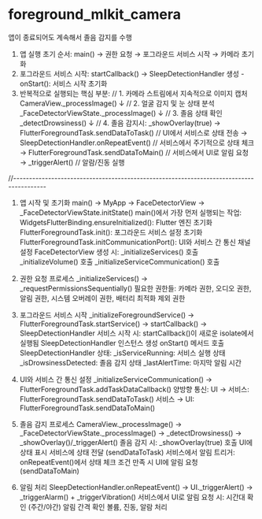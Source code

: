 # foreground_mlkit_camera

앱이 종료되어도 계속해서 졸음 감지를 수행



1. 앱 실행 초기 순서:
    main() → 권한 요청 → 포그라운드 서비스 시작 → 카메라 초기화
2. 포그라운드 서비스 시작:
    startCallback() → SleepDetectionHandler 생성
        - onStart(): 서비스 시작 초기화
3. 반복적으로 실행되는 핵심 부분:
    // 1. 카메라 스트림에서 지속적으로 이미지 캡처
        CameraView._processImage()
        ↓
    // 2. 얼굴 감지 및 눈 상태 분석
        _FaceDetectorViewState._processImage()
        ↓
    // 3. 졸음 상태 확인
        _detectDrowsiness()
        ↓
    // 4. 졸음 감지시:
        _showOverlay(true) 
            → FlutterForegroundTask.sendDataToTask() // UI에서 서비스로 상태 전송
            → SleepDetectionHandler.onRepeatEvent() // 서비스에서 주기적으로 상태 체크
            → FlutterForegroundTask.sendDataToMain() // 서비스에서 UI로 알림 요청
            → _triggerAlert() // 알람/진동 실행

//----------------------------------------------------------------------------------------
1. 앱 시작 및 초기화
    main() → MyApp → FaceDetectorView → _FaceDetectorViewState.initState()
        main()에서 가장 먼저 실행되는 작업:
            WidgetsFlutterBinding.ensureInitialized(): Flutter 엔진 초기화
            FlutterForegroundTask.init(): 포그라운드 서비스 설정 초기화
            FlutterForegroundTask.initCommunicationPort(): UI와 서비스 간 통신 채널 설정
        FaceDetectorView 생성 시:
            _initializeServices() 호출
            _initializeVolume() 호출
            _initializeServiceCommunication() 호출

2. 권한 요청 프로세스
    _initializeServices() → _requestPermissionsSequentially()
    필요한 권한들: 카메라 권한, 오디오 권한, 알림 권한, 시스템 오버레이 권한, 배터리 최적화 제외 권한

3. 포그라운드 서비스 시작
    _initializeForegroundService() → FlutterForegroundTask.startService() → startCallback() → SleepDetectionHandler
        서비스 시작 시:
            startCallback()이 새로운 isolate에서 실행됨
            SleepDetectionHandler 인스턴스 생성
            onStart() 메서드 호출
        SleepDetectionHandler 상태:
            _isServiceRunning: 서비스 실행 상태
            _isDrowsinessDetected: 졸음 감지 상태
            _lastAlertTime: 마지막 알림 시간

4. UI와 서비스 간 통신 설정
    _initializeServiceCommunication() → FlutterForegroundTask.addTaskDataCallback()
        양방향 통신:
            UI → 서비스: FlutterForegroundTask.sendDataToTask()
            서비스 → UI: FlutterForegroundTask.sendDataToMain()

5. 졸음 감지 프로세스
    CameraView._processImage() → _FaceDetectorViewState._processImage() → _detectDrowsiness() → _showOverlay()/_triggerAlert()
        졸음 감지 시:
            _showOverlay(true) 호출
            UI에 상태 표시
            서비스에 상태 전달 (sendDataToTask)
        서비스에서 알림 트리거:
            onRepeatEvent()에서 상태 체크
            조건 만족 시 UI에 알림 요청 (sendDataToMain)

6. 알림 처리
    SleepDetectionHandler.onRepeatEvent() → UI._triggerAlert() → _triggerAlarm() + _triggerVibration()
        서비스에서 UI로 알림 요청 시:
            시간대 확인 (주간/야간)
            알림 간격 확인
            볼륨, 진동, 알람 처리